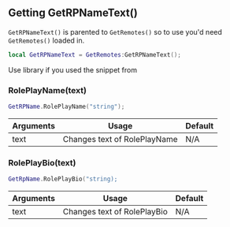 ## Getting GetRPNameText()
`GetRPNameText()` is parented to `GetRemotes()` so to use you'd need `GetRemotes()` loaded in.

```lua
local GetRPNameText = GetRemotes:GetRPNameText();
```

Use library if you used the snippet from 

### RolePlayName(text)
```lua
GetRPName.RolePlayName("string");
```

| Arguments | Usage                        | Default |
| --------- | ---------------------------- | ------- |
| text      | Changes text of RolePlayName | N/A     |

### RolePlayBio(text)
```lua
GetRpName.RolePlayBio("string);
```

| Arguments | Usage                        | Default |
| --------- | ---------------------------- | ------- |
| text      | Changes text of RolePlayBio  | N/A     |
